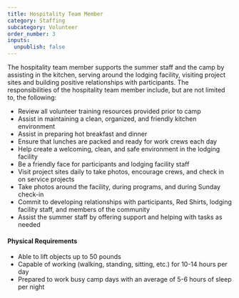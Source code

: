 ```yaml
---
title: Hospitality Team Member
category: Staffing
subcategory: Volunteer
order_number: 3
inputs:
  unpublish: false
---
```

The hospitality team member supports the summer staff and the camp by assisting in the kitchen, serving around the lodging facility, visiting project sites and building positive relationships with participants. The responsibilities of the hospitality team member include, but are not limited to, the following:

- Review all volunteer training resources provided prior to camp
- Assist in maintaining a clean, organized, and friendly kitchen environment
- Assist in preparing hot breakfast and dinner
- Ensure that lunches are packed and ready for work crews each day
- Help create a welcoming, clean, and safe environment in the lodging facility
- Be a friendly face for participants and lodging facility staff
- Visit project sites daily to take photos, encourage crews, and check in on service projects
- Take photos around the facility, during programs, and during Sunday check-in
- Commit to developing relationships with participants, Red Shirts, lodging facility staff, and members of the community
- Assist the summer staff by offering support and helping with tasks as needed

#### Physical Requirements
- Able to lift objects up to 50 pounds
- Capable of working (walking, standing, sitting, etc.) for 10-14 hours per day
- Prepared to work busy camp days with an average of 5-6 hours of sleep per night
